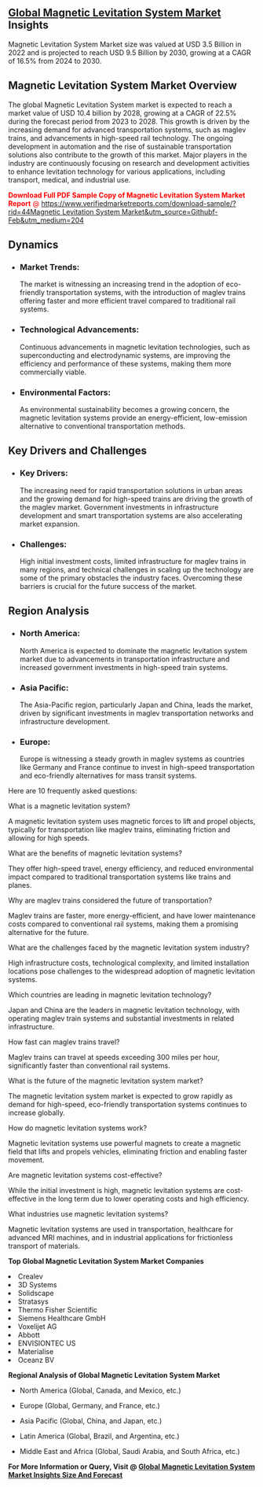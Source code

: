 <h2><a href="https://www.verifiedmarketreports.com/download-sample/?rid=441234&amp;utm_source=Githubf&amp;utm_medium=204" target="_blank">Global Magnetic Levitation System Market</a> Insights</h2><p>Magnetic Levitation System Market size was valued at USD 3.5 Billion in 2022 and is projected to reach USD 9.5 Billion by 2030, growing at a CAGR of 16.5% from 2024 to 2030.</p><p> <h2>Magnetic Levitation System Market Overview</h2> <p>The global Magnetic Levitation System market is expected to reach a market value of USD 10.4 billion by 2028, growing at a CAGR of 22.5% during the forecast period from 2023 to 2028. This growth is driven by the increasing demand for advanced transportation systems, such as maglev trains, and advancements in high-speed rail technology. The ongoing development in automation and the rise of sustainable transportation solutions also contribute to the growth of this market. Major players in the industry are continuously focusing on research and development activities to enhance levitation technology for various applications, including transport, medical, and industrial use.</p> <p><p><span class=""><span style="color: #ff0000;"><strong>Download Full PDF Sample Copy of Magnetic Levitation System Market Report</strong> @ </span><a href="https://www.verifiedmarketreports.com/download-sample/?rid=44Magnetic Levitation System Market&amp;utm_source=Githubf-Feb&amp;utm_medium=204" target="_blank">https://www.verifiedmarketreports.com/download-sample/?rid=44Magnetic Levitation System Market&amp;utm_source=Githubf-Feb&amp;utm_medium=204</a></span></p></p> <h2>Dynamics</h2> <ul> <li><h3>Market Trends:</h3> The market is witnessing an increasing trend in the adoption of eco-friendly transportation systems, with the introduction of maglev trains offering faster and more efficient travel compared to traditional rail systems.</li> <li><h3>Technological Advancements:</h3> Continuous advancements in magnetic levitation technologies, such as superconducting and electrodynamic systems, are improving the efficiency and performance of these systems, making them more commercially viable.</li> <li><h3>Environmental Factors:</h3> As environmental sustainability becomes a growing concern, the magnetic levitation systems provide an energy-efficient, low-emission alternative to conventional transportation methods.</li> </ul> <h2>Key Drivers and Challenges</h2> <ul> <li><h3>Key Drivers:</h3> The increasing need for rapid transportation solutions in urban areas and the growing demand for high-speed trains are driving the growth of the maglev market. Government investments in infrastructure development and smart transportation systems are also accelerating market expansion.</li> <li><h3>Challenges:</h3> High initial investment costs, limited infrastructure for maglev trains in many regions, and technical challenges in scaling up the technology are some of the primary obstacles the industry faces. Overcoming these barriers is crucial for the future success of the market.</li> </ul> <h2>Region Analysis</h2> <ul> <li><h3>North America:</h3> North America is expected to dominate the magnetic levitation system market due to advancements in transportation infrastructure and increased government investments in high-speed train systems.</li> <li><h3>Asia Pacific:</h3> The Asia-Pacific region, particularly Japan and China, leads the market, driven by significant investments in maglev transportation networks and infrastructure development.</li> <li><h3>Europe:</h3> Europe is witnessing a steady growth in maglev systems as countries like Germany and France continue to invest in high-speed transportation and eco-friendly alternatives for mass transit systems.</li> </ul> <p>Here are 10 frequently asked questions:</p> <p>What is a magnetic levitation system?</p> <p>A magnetic levitation system uses magnetic forces to lift and propel objects, typically for transportation like maglev trains, eliminating friction and allowing for high speeds.</p> <p>What are the benefits of magnetic levitation systems?</p> <p>They offer high-speed travel, energy efficiency, and reduced environmental impact compared to traditional transportation systems like trains and planes.</p> <p>Why are maglev trains considered the future of transportation?</p> <p>Maglev trains are faster, more energy-efficient, and have lower maintenance costs compared to conventional rail systems, making them a promising alternative for the future.</p> <p>What are the challenges faced by the magnetic levitation system industry?</p> <p>High infrastructure costs, technological complexity, and limited installation locations pose challenges to the widespread adoption of magnetic levitation systems.</p> <p>Which countries are leading in magnetic levitation technology?</p> <p>Japan and China are the leaders in magnetic levitation technology, with operating maglev train systems and substantial investments in related infrastructure.</p> <p>How fast can maglev trains travel?</p> <p>Maglev trains can travel at speeds exceeding 300 miles per hour, significantly faster than conventional rail systems.</p> <p>What is the future of the magnetic levitation system market?</p> <p>The magnetic levitation system market is expected to grow rapidly as demand for high-speed, eco-friendly transportation systems continues to increase globally.</p> <p>How do magnetic levitation systems work?</p> <p>Magnetic levitation systems use powerful magnets to create a magnetic field that lifts and propels vehicles, eliminating friction and enabling faster movement.</p> <p>Are magnetic levitation systems cost-effective?</p> <p>While the initial investment is high, magnetic levitation systems are cost-effective in the long term due to lower operating costs and high efficiency.</p> <p>What industries use magnetic levitation systems?</p> <p>Magnetic levitation systems are used in transportation, healthcare for advanced MRI machines, and in industrial applications for frictionless transport of materials.</p> </p><p><strong>Top Global Magnetic Levitation System Market Companies</strong></p><div data-test-id=""><p><li>Crealev</li><li> 3D Systems</li><li> Solidscape</li><li> Stratasys</li><li> Thermo Fisher Scientific</li><li> Siemens Healthcare GmbH</li><li> Voxelijet AG</li><li> Abbott</li><li> ENVISIONTEC US</li><li> Materialise</li><li> Oceanz BV</li></p><div><strong>Regional Analysis of&nbsp;Global Magnetic Levitation System Market</strong></div><ul><li dir="ltr"><p dir="ltr">North America&nbsp;(Global, Canada, and Mexico, etc.)</p></li><li dir="ltr"><p dir="ltr">Europe (Global, Germany, and France, etc.)</p></li><li dir="ltr"><p dir="ltr">Asia Pacific&nbsp;(Global, China, and Japan, etc.)</p></li><li dir="ltr"><p dir="ltr">Latin America&nbsp;(Global, Brazil, and Argentina, etc.)</p></li><li dir="ltr">Middle East and Africa&nbsp;(Global, Saudi Arabia, and South Africa, etc.)</li></ul><p><strong>For More Information or Query, Visit @&nbsp;</strong><strong><a href="https://www.verifiedmarketreports.com/product/magnetic-levitation-system-market/?utm_source=Githubf&amp;utm_medium=204" target="_blank">Global Magnetic Levitation System Market Insights Size And Forecast</a></strong></p></div>
